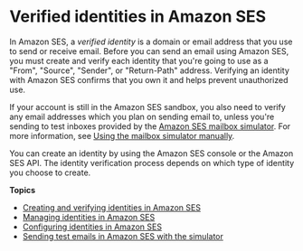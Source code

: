# Verified identities in Amazon SES<a name="verify-addresses-and-domains"></a>

In Amazon SES, a *verified identity* is a domain or email address that you use to send or receive email\. Before you can send an email using Amazon SES, you must create and verify each identity that you're going to use as a "From", "Source", "Sender", or "Return\-Path" address\. Verifying an identity with Amazon SES confirms that you own it and helps prevent unauthorized use\.

If your account is still in the Amazon SES sandbox, you also need to verify any email addresses which you plan on sending email to, unless you're sending to test inboxes provided by the [Amazon SES mailbox simulator](send-an-email-from-console.md#send-email-simulator)\. For more information, see [Using the mailbox simulator manually](send-an-email-from-console.md#send-email-simulator)\.

You can create an identity by using the Amazon SES console or the Amazon SES API\. The identity verification process depends on which type of identity you choose to create\.

**Topics**
+ [Creating and verifying identities in Amazon SES](creating-identities.md)
+ [Managing identities in Amazon SES](managing-identities.md)
+ [Configuring identities in Amazon SES](configure-identities.md)
+ [Sending test emails in Amazon SES with the simulator](send-an-email-from-console.md)